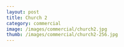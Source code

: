 ```yaml
---
layout: post
title: Church 2
category: commercial
image: /images/commercial/church2.jpg
thumb: /images/commercial/church2-256.jpg
---
```

